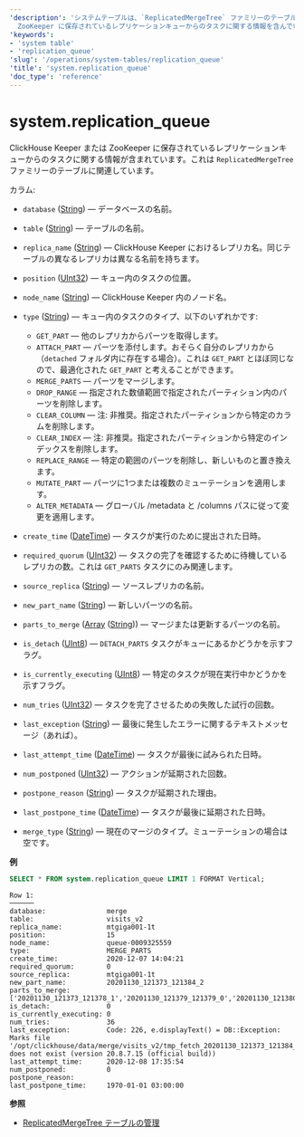 ```yaml
---
'description': 'システムテーブルは、`ReplicatedMergeTree` ファミリーのテーブル用に ClickHouse Keeper または
  ZooKeeper に保存されているレプリケーションキューからのタスクに関する情報を含んでいます。'
'keywords':
- 'system table'
- 'replication_queue'
'slug': '/operations/system-tables/replication_queue'
'title': 'system.replication_queue'
'doc_type': 'reference'
---
```



# system.replication_queue

ClickHouse Keeper または ZooKeeper に保存されているレプリケーションキューからのタスクに関する情報が含まれています。これは `ReplicatedMergeTree` ファミリーのテーブルに関連しています。

カラム:

- `database` ([String](../../sql-reference/data-types/string.md)) — データベースの名前。

- `table` ([String](../../sql-reference/data-types/string.md)) — テーブルの名前。

- `replica_name` ([String](../../sql-reference/data-types/string.md)) — ClickHouse Keeper におけるレプリカ名。同じテーブルの異なるレプリカは異なる名前を持ちます。

- `position` ([UInt32](../../sql-reference/data-types/int-uint.md)) — キュー内のタスクの位置。

- `node_name` ([String](../../sql-reference/data-types/string.md)) — ClickHouse Keeper 内のノード名。

- `type` ([String](../../sql-reference/data-types/string.md)) — キュー内のタスクのタイプ、以下のいずれかです:

  - `GET_PART` — 他のレプリカからパーツを取得します。
  - `ATTACH_PART` — パーツを添付します。おそらく自分のレプリカから（`detached` フォルダ内に存在する場合）。これは `GET_PART` とほぼ同じなので、最適化された `GET_PART` と考えることができます。
  - `MERGE_PARTS` — パーツをマージします。
  - `DROP_RANGE` — 指定された数値範囲で指定されたパーティション内のパーツを削除します。
  - `CLEAR_COLUMN` — 注: 非推奨。指定されたパーティションから特定のカラムを削除します。
  - `CLEAR_INDEX` — 注: 非推奨。指定されたパーティションから特定のインデックスを削除します。
  - `REPLACE_RANGE` — 特定の範囲のパーツを削除し、新しいものと置き換えます。
  - `MUTATE_PART` — パーツに1つまたは複数のミューテーションを適用します。
  - `ALTER_METADATA` — グローバル /metadata と /columns パスに従って変更を適用します。

- `create_time` ([DateTime](../../sql-reference/data-types/datetime.md)) — タスクが実行のために提出された日時。

- `required_quorum` ([UInt32](../../sql-reference/data-types/int-uint.md)) — タスクの完了を確認するために待機しているレプリカの数。これは `GET_PARTS` タスクにのみ関連します。

- `source_replica` ([String](../../sql-reference/data-types/string.md)) — ソースレプリカの名前。

- `new_part_name` ([String](../../sql-reference/data-types/string.md)) — 新しいパーツの名前。

- `parts_to_merge` ([Array](../../sql-reference/data-types/array.md) ([String](../../sql-reference/data-types/string.md))) — マージまたは更新するパーツの名前。

- `is_detach` ([UInt8](../../sql-reference/data-types/int-uint.md)) — `DETACH_PARTS` タスクがキューにあるかどうかを示すフラグ。

- `is_currently_executing` ([UInt8](../../sql-reference/data-types/int-uint.md)) — 特定のタスクが現在実行中かどうかを示すフラグ。

- `num_tries` ([UInt32](../../sql-reference/data-types/int-uint.md)) — タスクを完了させるための失敗した試行の回数。

- `last_exception` ([String](../../sql-reference/data-types/string.md)) — 最後に発生したエラーに関するテキストメッセージ（あれば）。

- `last_attempt_time` ([DateTime](../../sql-reference/data-types/datetime.md)) — タスクが最後に試みられた日時。

- `num_postponed` ([UInt32](../../sql-reference/data-types/int-uint.md)) — アクションが延期された回数。

- `postpone_reason` ([String](../../sql-reference/data-types/string.md)) — タスクが延期された理由。

- `last_postpone_time` ([DateTime](../../sql-reference/data-types/datetime.md)) — タスクが最後に延期された日時。

- `merge_type` ([String](../../sql-reference/data-types/string.md)) — 現在のマージのタイプ。ミューテーションの場合は空です。

**例**

```sql
SELECT * FROM system.replication_queue LIMIT 1 FORMAT Vertical;
```

```text
Row 1:
──────
database:               merge
table:                  visits_v2
replica_name:           mtgiga001-1t
position:               15
node_name:              queue-0009325559
type:                   MERGE_PARTS
create_time:            2020-12-07 14:04:21
required_quorum:        0
source_replica:         mtgiga001-1t
new_part_name:          20201130_121373_121384_2
parts_to_merge:         ['20201130_121373_121378_1','20201130_121379_121379_0','20201130_121380_121380_0','20201130_121381_121381_0','20201130_121382_121382_0','20201130_121383_121383_0','20201130_121384_121384_0']
is_detach:              0
is_currently_executing: 0
num_tries:              36
last_exception:         Code: 226, e.displayText() = DB::Exception: Marks file '/opt/clickhouse/data/merge/visits_v2/tmp_fetch_20201130_121373_121384_2/CounterID.mrk' does not exist (version 20.8.7.15 (official build))
last_attempt_time:      2020-12-08 17:35:54
num_postponed:          0
postpone_reason:
last_postpone_time:     1970-01-01 03:00:00
```

**参照**

- [ReplicatedMergeTree テーブルの管理](/sql-reference/statements/system#managing-replicatedmergetree-tables)
